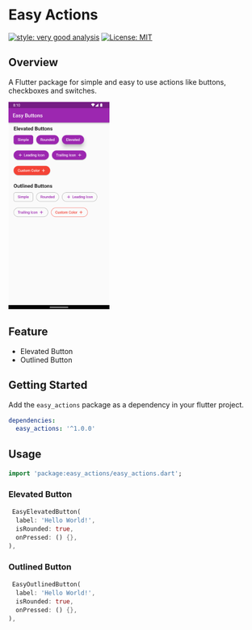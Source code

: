 # Easy Actions

[![style: very good analysis][very_good_analysis_badge]][very_good_analysis_link]
[![License: MIT][license_badge]][license_link]

## Overview

A Flutter package for simple and easy to use actions like buttons, checkboxes and switches.

<div><img src="https://github.com/abhakhand/easy_actions/blob/main/assets/display.png?raw=true" width="200"/></div>

## Feature

- Elevated Button
- Outlined Button

## Getting Started

Add the `easy_actions` package as a dependency in your flutter project.

```yaml
dependencies:
  easy_actions: '^1.0.0'
```

## Usage

  ```dart
  import 'package:easy_actions/easy_actions.dart';
  ```

### Elevated Button

```dart
 EasyElevatedButton(
  label: 'Hello World!',
  isRounded: true,
  onPressed: () {},
),
```

### Outlined Button

```dart
 EasyOutlinedButton(
  label: 'Hello World!',
  isRounded: true,
  onPressed: () {},
),
```

[license_badge]: https://img.shields.io/badge/license-MIT-blue.svg
[license_link]: https://opensource.org/licenses/MIT
[very_good_analysis_badge]: https://img.shields.io/badge/style-very_good_analysis-B22C89.svg
[very_good_analysis_link]: https://pub.dev/packages/very_good_analysis
